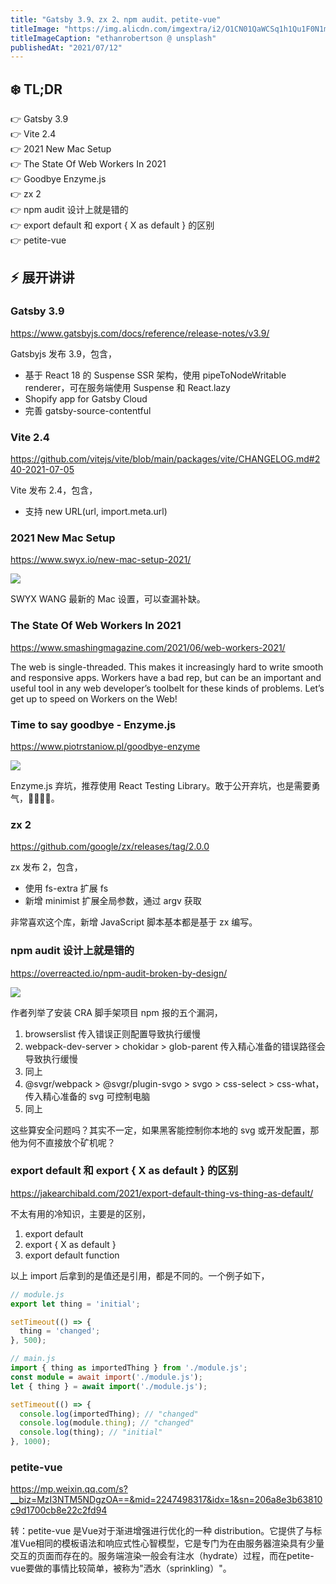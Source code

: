 ```yaml
---
title: "Gatsby 3.9、zx 2、npm audit、petite-vue"
titleImage: "https://img.alicdn.com/imgextra/i2/O1CN01QaWCSq1h1Qu1F0N1m_!!6000000004217-0-tps-1920-1280.jpg"
titleImageCaption: "ethanrobertson @ unsplash"
publishedAt: "2021/07/12"
---
```


## ❄️ TL;DR

👉 Gatsby 3.9<br />
👉 Vite 2.4<br />
👉 2021 New Mac Setup<br />
👉 The State Of Web Workers In 2021<br />
👉 Goodbye Enzyme.js<br />
👉 zx 2<br />
👉 npm audit 设计上就是错的<br />
👉 export default 和 export { X as default } 的区别<br />
👉 petite-vue<br />

## ⚡ 展开讲讲

### Gatsby 3.9
https://www.gatsbyjs.com/docs/reference/release-notes/v3.9/

Gatsbyjs 发布 3.9，包含，

* 基于 React 18 的 Suspense SSR 架构，使用 pipeToNodeWritable renderer，可在服务端使用 Suspense 和 React.lazy
* Shopify app for Gatsby Cloud
* 完善 gatsby-source-contentful

### Vite 2.4
https://github.com/vitejs/vite/blob/main/packages/vite/CHANGELOG.md#240-2021-07-05

Vite 发布 2.4，包含，

* 支持 new URL(url, import.meta.url)

### 2021 New Mac Setup
https://www.swyx.io/new-mac-setup-2021/

![](https://img.alicdn.com/imgextra/i4/O1CN01R67h951SMl6fYc6PN_!!6000000002233-2-tps-1164-598.png)

SWYX WANG 最新的 Mac 设置，可以查漏补缺。

### The State Of Web Workers In 2021
https://www.smashingmagazine.com/2021/06/web-workers-2021/

The web is single-threaded. This makes it increasingly hard to write smooth and responsive apps. Workers have a bad rep, but can be an important and useful tool in any web developer’s toolbelt for these kinds of problems. Let’s get up to speed on Workers on the Web!

### Time to say goodbye - Enzyme.js
https://www.piotrstaniow.pl/goodbye-enzyme

![](https://img.alicdn.com/imgextra/i3/O1CN01IhEvw61c1MlVdmcRR_!!6000000003540-2-tps-1030-520.png)

Enzyme.js 弃坑，推荐使用 React Testing Library。敢于公开弃坑，也是需要勇气，👍🏻👍🏻。

### zx 2
https://github.com/google/zx/releases/tag/2.0.0

zx 发布 2，包含，

- 使用 fs-extra 扩展 fs
- 新增 minimist 扩展全局参数，通过 argv 获取

非常喜欢这个库，新增 JavaScript 脚本基本都是基于 zx 编写。

### npm audit 设计上就是错的
https://overreacted.io/npm-audit-broken-by-design/

![](https://img.alicdn.com/imgextra/i4/O1CN01XJpxZA24ckKXvJiIX_!!6000000007412-2-tps-1318-502.png)

作者列举了安装 CRA 脚手架项目 npm 报的五个漏洞，

1. browserslist 传入错误正则配置导致执行缓慢
2. webpack-dev-server > chokidar > glob-parent 传入精心准备的错误路径会导致执行缓慢
3. 同上
4. @svgr/webpack > @svgr/plugin-svgo > svgo > css-select > css-what，传入精心准备的 svg 可控制电脑
5. 同上

这些算安全问题吗？其实不一定，如果黑客能控制你本地的 svg 或开发配置，那他为何不直接放个矿机呢？

### export default 和 export { X as default } 的区别
https://jakearchibald.com/2021/export-default-thing-vs-thing-as-default/

不太有用的冷知识，主要是的区别，

1. export default
2. export { X as default }
3. export default function

以上 import 后拿到的是值还是引用，都是不同的。一个例子如下，

```ts
// module.js
export let thing = 'initial';

setTimeout(() => {
  thing = 'changed';
}, 500);

// main.js
import { thing as importedThing } from './module.js';
const module = await import('./module.js');
let { thing } = await import('./module.js');

setTimeout(() => {
  console.log(importedThing); // "changed"
  console.log(module.thing); // "changed"
  console.log(thing); // "initial"
}, 1000);
```

### petite-vue
https://mp.weixin.qq.com/s?__biz=MzI3NTM5NDgzOA==&mid=2247498317&idx=1&sn=206a8e3b63810c9d1700cb8e22c2fd94

转：petite-vue 是Vue对于渐进增强进行优化的一种 distribution。它提供了与标准Vue相同的模板语法和响应式性心智模型，它是专门为在由服务器渲染具有少量交互的页面而存在的。服务端渲染一般会有注水（hydrate）过程，而在petite-vue要做的事情比较简单，被称为"洒水（sprinkling）"。
